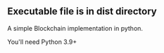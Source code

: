 ## Executable file is in dist directory

A simple Blockchain implementation in python.

You'll need Python 3.9+
